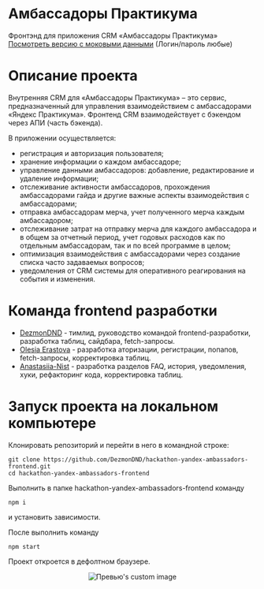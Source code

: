 # Амбассадоры Практикума

Фронтэнд для приложения CRM «Амбассадоры Практикума»
[Посмотреть версию с моковыми данными](https://ambassadors-yandex.netlify.app/promocodes)
(Логин/пароль любые)

# Описание проекта

Внутренняя CRM для «Амбассадоры Практикума» – это сервис, предназначенный для управления
взаимодействием с амбассадорами «Яндекс Практикума».
Фронтенд CRM взаимодействует с бэкендом через АПИ (часть бэкенда).

В приложении осуществляется:

- регистрация и авторизация пользователя;
- хранение информации о каждом амбассадоре;
- управление данными амбассадоров: добавление, редактирование и удаление информации;
- отслеживание активности амбассадоров, прохождения амбассадорами гайда и другие важные
  аспекты взаимодействия с амбассадорами;
- отправка амбассадорам мерча, учет полученного мерча каждым амбассадором;
- отслеживание затрат на отправку мерча для каждого амбассадора и в общем за отчетный
  период, учет годовых расходов как по отдельным амбассадорам, так и по всей программе
  в целом;
- оптимизация взаимодействия с амбассадорами через создание списка часто задаваемых
  вопросов;
- уведомления от CRM системы для оперативного реагирования на события и изменения.

# Команда frontend разработки

- [DezmonDND](https://github.com/DezmonDND) - тимлид, руководство командой
  frontend-разработки, разработка таблиц, сайдбара, fetch-запросы.
- [Olesia Erastova](https://github.com/olesia1205) - разработка аторизации, регистрации, попапов, fetch-запросы, корректировка таблиц.
- [Anastasiia-Nist](https://github.com/Anastasiia-Nist) - разработка разделов FAQ, история, уведомления, хуки, рефакторинг кода, корректировка таблиц.

# Запуск проекта на локальном компьютере

Клонировать репозиторий и перейти в него в командной строке:

```
git clone https://github.com/DezmonDND/hackathon-yandex-ambassadors-frontend.git
cd hackathon-yandex-ambassadors-frontend
```

Выполнить в папке hackathon-yandex-ambassadors-frontend команду

```
npm i
```

и установить зависимости.

После выполнить команду

```
npm start
```

Проект откроется в дефолтном браузере.

<p align="center">
  <img src="https://github.com/DezmonDND/hackathon-yandex-ambassadors-frontend/blob/main/preview.png?raw=true" alt="Превью's custom image"/>
</p>

